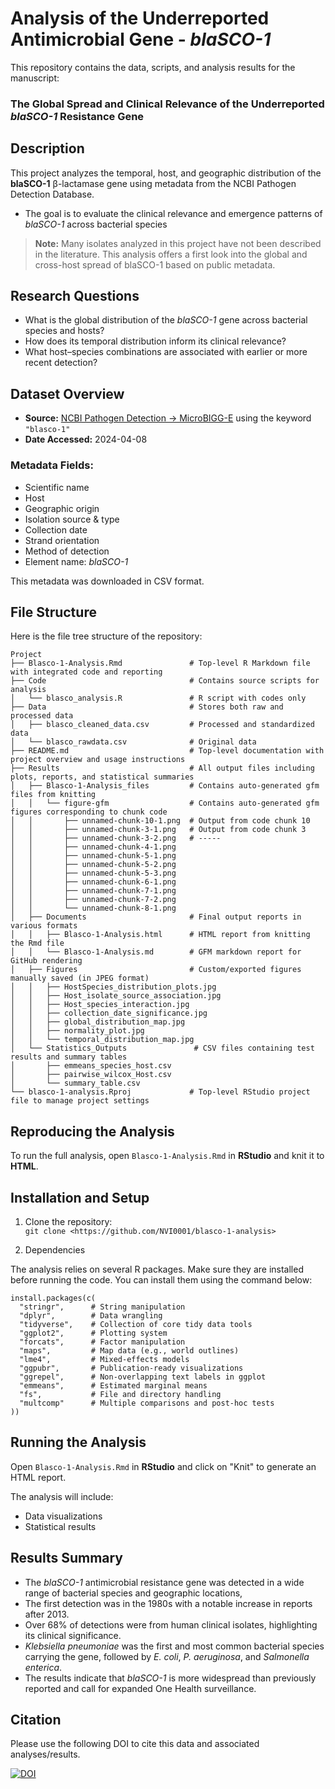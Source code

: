 # Analysis of the Underreported Antimicrobial Gene - *blaSCO-1*

This repository contains the data, scripts, and analysis results for the manuscript:

### **The Global Spread and Clinical Relevance of the Underreported *blaSCO-1* Resistance Gene**



## Description

This project analyzes the temporal, host, and geographic distribution of the **blaSCO-1** β-lactamase gene using metadata from the NCBI Pathogen Detection Database. 

- The goal is to evaluate the clinical relevance and emergence patterns of *blaSCO-1* across bacterial species

> **Note:** Many isolates analyzed in this project have not been described in the literature. This analysis offers a first look into the global and cross-host spread of blaSCO-1 based on public metadata.



## Research Questions

- What is the global distribution of the *blaSCO-1* gene across bacterial species and hosts?
- How does its temporal distribution inform its clinical relevance?
- What host–species combinations are associated with earlier or more recent detection?



## Dataset Overview

- **Source:** [NCBI Pathogen Detection → MicroBIGG-E](https://www.ncbi.nlm.nih.gov/pathogens/microbigge/) using the keyword `"blasco-1"`
- **Date Accessed:** 2024-04-08

### Metadata Fields:
- Scientific name  
- Host  
- Geographic origin  
- Isolation source & type  
- Collection date  
- Strand orientation  
- Method of detection  
- Element name: *blaSCO-1*

This metadata was downloaded in CSV format.



## File Structure
Here is the file tree structure of the repository:

```
Project
├── Blasco-1-Analysis.Rmd               # Top-level R Markdown file with integrated code and reporting
├── Code                                # Contains source scripts for analysis
│   └── blasco_analysis.R               # R script with codes only 
├── Data                                # Stores both raw and processed data
│   ├── blasco_cleaned_data.csv         # Processed and standardized data
│   └── blasco_rawdata.csv              # Original data
├── README.md                           # Top-level documentation with project overview and usage instructions
├── Results                             # All output files including plots, reports, and statistical summaries
│   ├── Blasco-1-Analysis_files         # Contains auto-generated gfm files from knitting
│   │   └── figure-gfm                  # Contains auto-generated gfm figures corresponding to chunk code
│   │       ├── unnamed-chunk-10-1.png  # Output from code chunk 10
│   │       ├── unnamed-chunk-3-1.png   # Output from code chunk 3
│   │       ├── unnamed-chunk-3-2.png   # -----
│   │       ├── unnamed-chunk-4-1.png
│   │       ├── unnamed-chunk-5-1.png
│   │       ├── unnamed-chunk-5-2.png
│   │       ├── unnamed-chunk-5-3.png
│   │       ├── unnamed-chunk-6-1.png
│   │       ├── unnamed-chunk-7-1.png
│   │       ├── unnamed-chunk-7-2.png
│   │       └── unnamed-chunk-8-1.png
│   ├── Documents                       # Final output reports in various formats
│   │   ├── Blasco-1-Analysis.html      # HTML report from knitting the Rmd file
│   │   └── Blasco-1-Analysis.md        # GFM markdown report for GitHub rendering
│   ├── Figures                         # Custom/exported figures manually saved (in JPEG format)
│   │   ├── HostSpecies_distribution_plots.jpg
│   │   ├── Host_isolate_source_association.jpg
│   │   ├── Host_species_interaction.jpg
│   │   ├── collection_date_significance.jpg
│   │   ├── global_distribution_map.jpg
│   │   ├── normality_plot.jpg
│   │   └── temporal_distribution_map.jpg
│   └── Statistics_Outputs               # CSV files containing test results and summary tables
│       ├── emmeans_species_host.csv
│       ├── pairwise_wilcox_Host.csv
│       └── summary_table.csv
└── blasco-1-analysis.Rproj             # Top-level RStudio project file to manage project settings

```

## Reproducing the Analysis

To run the full analysis, open `Blasco-1-Analysis.Rmd` in **RStudio** and knit it to **HTML**.


## Installation and Setup

1. Clone the repository:  
   `git clone <https://github.com/NVI0001/blasco-1-analysis>`
   

2. Dependencies

The analysis relies on several R packages. Make sure they are installed before running the code. You can install them using the command below:

```
install.packages(c(
  "stringr",      # String manipulation
  "dplyr",        # Data wrangling
  "tidyverse",    # Collection of core tidy data tools
  "ggplot2",      # Plotting system
  "forcats",      # Factor manipulation
  "maps",         # Map data (e.g., world outlines)
  "lme4",         # Mixed-effects models
  "ggpubr",       # Publication-ready visualizations
  "ggrepel",      # Non-overlapping text labels in ggplot
  "emmeans",      # Estimated marginal means
  "fs",           # File and directory handling
  "multcomp"      # Multiple comparisons and post-hoc tests
))

```


## Running the Analysis

Open `Blasco-1-Analysis.Rmd` in **RStudio** and click on "Knit" to generate an HTML report.

The analysis will include:

- Data visualizations
- Statistical results


## Results Summary

- The *blaSCO-1* antimicrobial resistance gene was detected in a wide range of bacterial species and geographic locations,
- The first detection was in the 1980s with a notable increase in reports after 2013. 
- Over 68% of detections were from human clinical isolates, highlighting its clinical significance. 
- *Klebsiella pneumoniae* was the first and most common bacterial species carrying the gene, followed by *E. coli*, *P. aeruginosa*, and *Salmonella enterica*. 
- The results indicate that *blaSCO-1* is more widespread than previously reported and call for expanded One Health surveillance.


## Citation

Please use the following DOI to cite this data and associated analyses/results.  

[![DOI](https://zenodo.org/badge/924392893.svg)](https://doi.org/10.5281/zenodo.14957149)

